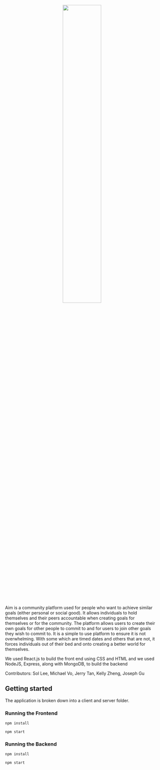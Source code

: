 <p align="center" width="50%" marginBottom="50px">
  <img width="50%" src="https://i.ibb.co/nRQTvt1/aim.png">
</p>



Aim is a community platform used for people who want to achieve similar goals (either personal or social good). It allows individuals to hold themselves and their peers accountable when creating goals for themselves or for the community. The platform allows users to create their own goals for other people to commit to and for users to join other goals they wish to commit to. It is a simple to use platform to ensure it is not overwhelming. With some which are timed dates and others that are not, it forces individuals out of their bed and onto creating a better world for themselves.

We used React.js to build the front end using CSS and HTML and we used NodeJS, Express, along with MongoDB, to build the backend


Contributors: Sol Lee, Michael Vo, Jerry Tan, Kelly Zheng, Joseph Gu

## Getting started

The application is broken down into a client and server folder.

### Running the Frontend

`npm install`

`npm start`

### Running the Backend

`npm install`

`npm start`
